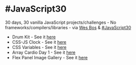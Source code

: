 # #JavaScript30
30 days, 30 vanilla JavaScript projects/challenges - No frameworks/compilers/libraries - via <a href="https://wesbos.com/">Wes Bos</a> &amp; <a href="https://javascript30.com/">#JavaScript30</a>

* Drum Kit - See it <a href="https://brentonotis.github.io/JS30/DrumKit/">here</a>
* CSS-JS Clock - See it <a href="https://brentonotis.github.io/JS30/CSS-JS%20Clock/">here</a>
* CSS Variables - See it <a href="https://brentonotis.github.io/JS30/CSS%20Variables/">here</a>
* Array Cardio Day 1 - See it <a href="https://brentonotis.github.io/JS30/Array%20Cardio%20Day%201/">here</a>
* Flex Panel Image Gallery - See it <a href="https://brentonotis.github.io/JS30/Flex%20Panel%20Gallery/">here</a>
